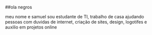 ##ola negros 


meu nome e samuel sou estudante de TI, trabalho de casa ajudando pessoas com duvidas de internet, criação de sites, design, logotifes e auxilio em projetos online

<!--
**samuel08662/samuel08662** is a ✨ _special_ ✨ repository because its `README.md` (this file) appears on your GitHub profile.

Here are some ideas to get you started:

- 🔭 I’m currently working on ...
- 🌱 I’m currently learning ...
- 👯 I’m looking to collaborate on ...
- 🤔 I’m looking for help with ...
- 💬 Ask me about ...
- 📫 How to reach me: ...
- 😄 Pronouns: ...
- ⚡ Fun fact: ...
-->
